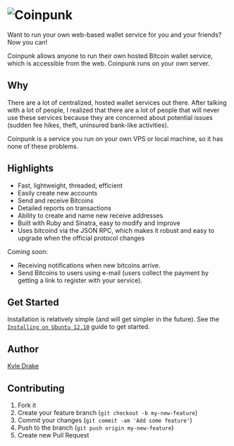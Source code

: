 # ![Coinpunk](http://i.imgur.com/rR6TV8C.png)

Want to run your own web-based wallet service for you and your friends? Now you can!

Coinpunk allows anyone to run their own hosted Bitcoin wallet service, which is accessible from the web. Coinpunk runs on your own server.

## Why

There are a lot of centralized, hosted wallet services out there. After talking with a lot of people, I realized that there are a lot of people that will never use these services because they are concerned about potential issues (sudden fee hikes, theft, uninsured bank-like activities).

Coinpunk is a service you run on your own VPS or local machine, so it has none of these problems.

## Highlights

* Fast, lightweight, threaded, efficient
* Easily create new accounts
* Send and receive Bitcoins
* Detailed reports on transactions
* Ability to create and name new receive addresses
* Built with Ruby and Sinatra, easy to modify and improve
* Uses bitcoind via the JSON RPC, which makes it robust and easy to upgrade when the official protocol changes

Coming soon:

* Receiving notifications when new bitcoins arrive.
* Send Bitcoins to users using e-mail (users collect the payment by getting a link to register with your service).

## Get Started

Installation is relatively simple (and will get simpler in the future). See the [`Installing on Ubuntu 12.10`](./install-ubuntu.md) guide to get started.

## Author

[Kyle Drake](http://kyledrake.net)

## Contributing

1. Fork it
2. Create your feature branch (`git checkout -b my-new-feature`)
3. Commit your changes (`git commit -am 'Add some feature'`)
4. Push to the branch (`git push origin my-new-feature`)
5. Create new Pull Request